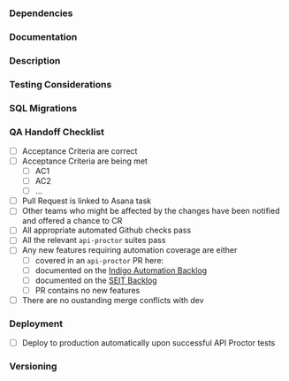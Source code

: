 <!--
  Niche Back-End PR Template

  Don't forget to tag your PR with the BACK_END label.
-->

<!-- CC relevant team members -->

### Dependencies

<!-- Does this PR depend on other PRs (same service, other services, libraries)? If so, link them here.
  If this PR is branched from another PR, change the base branch for ease of review. -->

### Documentation

<!-- Link(s) to documentation relevant to the work, such as issues, Jira work items, etc. -->

### Description

<!-- A plain-English overview of the work involved in this PR. -->

### Testing Considerations

<!-- Any specific testing considerations for this PR: dependencies, sample UUIDs, test data etc. -->

<!-- If this PR will not be tested by a QE, remember to add the "NO QA" label. -->

### SQL Migrations

<!-- Does this PR add PII to a new table? Consult Data Privacy Compliance: https://bookstack.niche.team/books/back-end-patterns-practices/page/data-privacy-compliance -->

<!-- Uncomment and fill in this section if both of the following are true:

  1. This PR adds a new table or a new column with a default value
  2. Your team or another team needs these schema changes to be reflected in Snowflake

Migration script: <link to migration script file>

Description: <a description of the schema changes made by this migration script>

Notice for the Data Engineering team: @nicheinc/data-engineering
-->

### QA Handoff Checklist

<!-- Set of steps to take to verify that this PR is in fact ready to hand off to QA. -->

- [ ] Acceptance Criteria are correct
- [ ] Acceptance Criteria are being met
  - [ ] AC1
  - [ ] AC2
  - [ ] ...
- [ ] Pull Request is linked to Asana task
- [ ] Other teams who might be affected by the changes have been notified and
      offered a chance to CR
- [ ] All appropriate automated Github checks pass
- [ ] All the relevant `api-proctor` suites pass
- [ ] Any new features requiring automation coverage are either
  - [ ] covered in an `api-proctor` PR here:
  - [ ] documented on the
        [Indigo Automation Backlog](https://app.asana.com/0/1204031336473161/list)
  - [ ] documented on the
        [SEIT Backlog](https://app.asana.com/0/1202082245735211/list)
  - [ ] PR contains no new features
- [ ] There are no oustanding merge conflicts with dev

### Deployment

<!-- Any deployment considerations for this PR, including dependencies, necessary order of operations, etc. -->

<!-- Does this PR represent a new back-end component that has never been deployed before? Consult the Production Readiness Checklist: https://docs.google.com/document/d/1MUjrz0m-zbTc4wmvxdmbCm6B2ML8fAluU7u9CqLSG9g/edit -->

<!-- If assistance is required from infrastructure (e.g. deploying a new service) consider submitting a Reliability Request: https://nicheinc.atlassian.net/servicedesk/customer/portal/2/group/6/create/18 -->

<!-- Only check the following box after verifying that this PR requires no additional manual testing before deployment and that any deployment dependencies have already been resolved. -->

- [ ] Deploy to production automatically upon successful API Proctor tests

### Versioning

<!-- Indicate whether this is a Major, Minor, or Patch bump and explain why. -->

